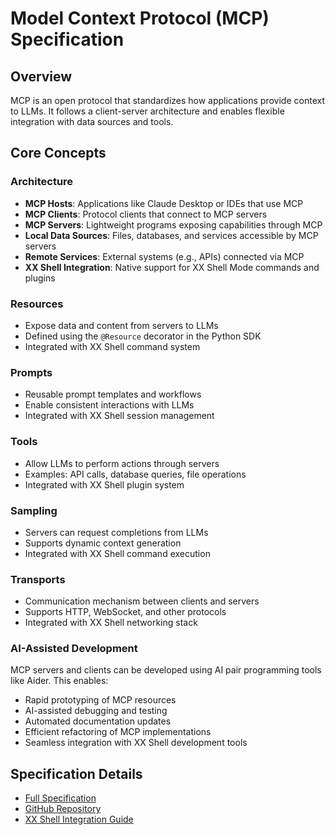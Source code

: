 # Model Context Protocol (MCP) Specification

## Overview
MCP is an open protocol that standardizes how applications provide context to LLMs. It follows a client-server architecture and enables flexible integration with data sources and tools.

## Core Concepts
### Architecture
- **MCP Hosts**: Applications like Claude Desktop or IDEs that use MCP
- **MCP Clients**: Protocol clients that connect to MCP servers
- **MCP Servers**: Lightweight programs exposing capabilities through MCP
- **Local Data Sources**: Files, databases, and services accessible by MCP servers
- **Remote Services**: External systems (e.g., APIs) connected via MCP
- **XX Shell Integration**: Native support for XX Shell Mode commands and plugins

### Resources
- Expose data and content from servers to LLMs
- Defined using the `@Resource` decorator in the Python SDK
- Integrated with XX Shell command system

### Prompts
- Reusable prompt templates and workflows
- Enable consistent interactions with LLMs
- Integrated with XX Shell session management

### Tools
- Allow LLMs to perform actions through servers
- Examples: API calls, database queries, file operations
- Integrated with XX Shell plugin system

### Sampling
- Servers can request completions from LLMs
- Supports dynamic context generation
- Integrated with XX Shell command execution

### Transports
- Communication mechanism between clients and servers
- Supports HTTP, WebSocket, and other protocols
- Integrated with XX Shell networking stack

### AI-Assisted Development
MCP servers and clients can be developed using AI pair programming tools like Aider. This enables:
- Rapid prototyping of MCP resources
- AI-assisted debugging and testing
- Automated documentation updates
- Efficient refactoring of MCP implementations
- Seamless integration with XX Shell development tools

## Specification Details
- [Full Specification](https://spec.modelcontextprotocol.io)
- [GitHub Repository](https://github.com/modelcontextprotocol)
- [XX Shell Integration Guide](docs/xx_mcp_integration.md)
